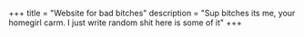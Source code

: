 +++
title = "Website for bad bitches"
description = "Sup bitches its me, your homegirl carm. I just write random shit here is some of it"
+++
